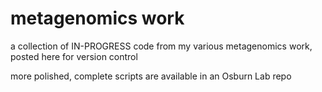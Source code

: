 # metagenomics work

a collection of IN-PROGRESS code from my various metagenomics work, posted here for version control

more polished, complete scripts are available in an Osburn Lab repo